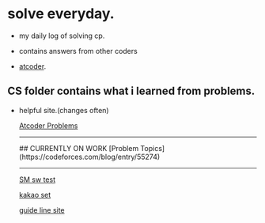 # solve everyday.

- my daily log of solving cp.
- contains answers from other coders

- [atcoder](https://atcoder.jp/users/Silent_Siren_fan).

## CS folder contains what i learned from problems.

- helpful site.(changes often)

  [Atcoder Problems](https://kenkoooo.com/atcoder/?user=koosaga#/table/)

  <hr/>
  ## CURRENTLY ON WORK
  [Problem Topics](https://codeforces.com/blog/entry/55274)
  <hr/>

  [SM sw test](https://swexpertacademy.com/main/code/problem/)

  [kakao set](https://programmers.co.kr/learn/challenges?tab=all_challenges)

  [guide line site](https://koosaga.com/217)
